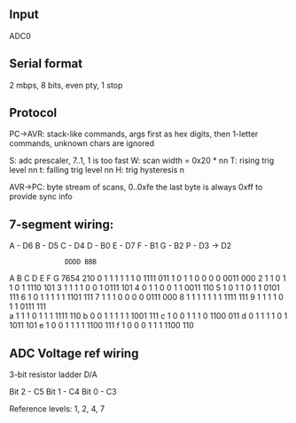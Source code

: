 ## Input

ADC0


## Serial format

2 mbps, 8 bits, even pty, 1 stop


## Protocol

PC->AVR: stack-like commands, args first as hex digits, then 1-letter commands, unknown chars are ignored

<n>S: adc prescaler, 7..1, 1 is too fast
<nn>W: scan width = 0x20 * nn
<nn>T: rising trig level nn
<nn>t: falling trig level nn
<n>H: trig hysteresis n

AVR->PC: byte stream of <width> scans, 0..0xfe
the last byte is always 0xff to provide sync info


## 7-segment wiring:
A - D6
B - D5
C - D4
D - B0
E - D7
F - B1
G - B2
P - D3 -> D2

                  DDDD BBB
   A B C D E F G  7654 210 
0  1 1 1 1 1 1 0  1111 011 
1  0 1 1 0 0 0 0  0011 000 
2  1 1 0 1 1 0 1  1110 101 
3  1 1 1 1 0 0 1  0111 101 
4  0 1 1 0 0 1 1  0011 110 
5  1 0 1 1 0 1 1  0101 111 
6  1 0 1 1 1 1 1  1101 111 
7  1 1 1 0 0 0 0  0111 000 
8  1 1 1 1 1 1 1  1111 111 
9  1 1 1 1 0 1 1  0111 111  
a  1 1 1 0 1 1 1  1111 110 
b  0 0 1 1 1 1 1  1001 111 
c  1 0 0 1 1 1 0  1100 011 
d  0 1 1 1 1 0 1  1011 101 
e  1 0 0 1 1 1 1  1100 111 
f  1 0 0 0 1 1 1  1100 110 

## ADC Voltage ref wiring

3-bit resistor ladder D/A

Bit 2 - C5
Bit 1 - C4
Bit 0 - C3

Reference levels: 1, 2, 4, 7


